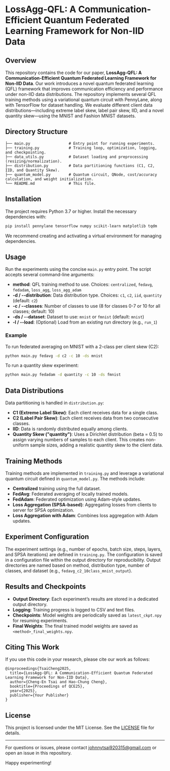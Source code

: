 # LossAgg-QFL: A Communication-Efficient Quantum Federated Learning Framework for Non-IID Data


## Overview

This repository contains the code for our paper, **LossAgg-QFL: A Communication-Efficient Quantum Federated Learning Framework for Non-IID Data**. Our work introduces a novel quantum federated learning (QFL) framework that improves communication efficiency and performance under non-IID data distributions. The repository implements several QFL training methods using a variational quantum circuit with PennyLane, along with TensorFlow for dataset handling. We evaluate different client data distributions—including extreme label skew, label pair skew, IID, and a novel quantity skew—using the MNIST and Fashion MNIST datasets.

## Directory Structure

```
├── main.py                 # Entry point for running experiments.
├── training.py             # Training loop, optimization, logging, and checkpointing.
├── data_utils.py           # Dataset loading and preprocessing (resizing/normalization).
├── distribution.py         # Data partitioning functions (C1, C2, IID, and Quantity Skew).
├── quantum_model.py        # Quantum circuit, QNode, cost/accuracy calculation, and weight initialization.
└── README.md               # This file.
```

## Installation

The project requires Python 3.7 or higher. Install the necessary dependencies with:

```bash
pip install pennylane tensorflow numpy scikit-learn matplotlib tqdm
```

We recommend creating and activating a virtual environment for managing dependencies.

## Usage

Run the experiments using the concise `main.py` entry point. The script accepts several command-line arguments:

- **method**: QFL training method to use. Choices: `centralized`, `fedavg`, `fedadam`, `loss_agg`, `loss_agg_adam`
- **-d / --distribution**: Data distribution type. Choices: `c1`, `c2`, `iid`, `quantity` (default: `c2`)
- **-c / --classes**: Number of classes to use (8 for classes 0-7 or 10 for all classes; default: 10)
- **-ds / --dataset**: Dataset to use: `mnist` or `fmnist` (default: `mnist`)
- **-l / --load**: (Optional) Load from an existing run directory (e.g., `run_1`)

### Example

To run federated averaging on MNIST with a 2-class per client skew (C2):

```bash
python main.py fedavg -d c2 -c 10 -ds mnist
```

To run a quantity skew experiment:

```bash
python main.py fedadam -d quantity -c 10 -ds fmnist
```

## Data Distributions

Data partitioning is handled in `distribution.py`:

- **C1 (Extreme Label Skew)**: Each client receives data for a single class.
- **C2 (Label Pair Skew)**: Each client receives data from two consecutive classes.
- **IID**: Data is randomly distributed equally among clients.
- **Quantity Skew ("quantity")**: Uses a Dirichlet distribution (beta = 0.5) to assign varying numbers of samples to each client. This creates non-uniform sample sizes, adding a realistic quantity skew to the client data.

## Training Methods

Training methods are implemented in `training.py` and leverage a variational quantum circuit defined in `quantum_model.py`. The methods include:
- **Centralized** training using the full dataset.
- **FedAvg**: Federated averaging of locally trained models.
- **FedAdam**: Federated optimization using Adam-style updates.
- **Loss Aggregation (SPSA-based)**: Aggregating losses from clients to server for SPSA optimization.
- **Loss Aggregation with Adam**: Combines loss aggregation with Adam updates.

## Experiment Configuration

The experiment settings (e.g., number of epochs, batch size, steps, layers, and SPSA iterations) are defined in `training.py`. The configuration is saved in a configuration file within the output directory for reproducibility. Output directories are named based on method, distribution type, number of classes, and dataset (e.g., `fedavg_c2_10class_mnist_output`).

## Results and Checkpoints

- **Output Directory**: Each experiment’s results are stored in a dedicated output directory.
- **Logging**: Training progress is logged to CSV and text files.
- **Checkpoints**: Model weights are periodically saved as `latest_ckpt.npy` for resuming experiments.
- **Final Weights**: The final trained model weights are saved as `<method>_final_weights.npy`.

## Citing This Work

If you use this code in your research, please cite our work as follows:

```
@inproceedings{TsaiCheng2025,
  title={LossAgg-QFL: A Communication-Efficient Quantum Federated Learning Framework for Non-IID Data},
  author={Cheng-En Tsai and Hao-Chung Cheng},
  booktitle={Proceedings of QCE25},
  year={2025},
  publisher={Your Publisher}
}
```

## License

This project is licensed under the MIT License. See the [LICENSE](LICENSE) file for details.

---

For questions or issues, please contact johnnytsai920315@gmail.com or open an issue in this repository.

Happy experimenting!